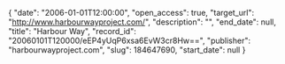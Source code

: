 {
  "date": "2006-01-01T12:00:00", 
  "open_access": true, 
  "target_url": "http://www.harbourwayproject.com/", 
  "description": "", 
  "end_date": null, 
  "title": "Harbour Way", 
  "record_id": "20060101T120000/eEP4yUqP6xsa6EvW3cr8Hw==", 
  "publisher": "harbourwayproject.com", 
  "slug": 184647690, 
  "start_date": null
}

